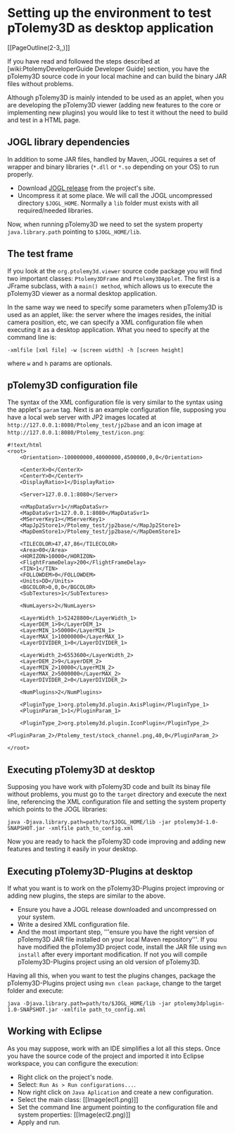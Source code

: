 # Setting up the environment to test pTolemy3D as desktop application #

[[PageOutline(2-3,,)]]


If you have read and followed the steps described at [wiki:PtolemyDeveloperGuide Developer Guide] section, you have the pTolemy3D source code in your local machine and can build the binary JAR files without problems.

Although pTolemy3D is mainly intended to be used as an applet, when you are developing the pTolemy3D viewer (adding new features to the core or implementing new plugins) you would like to test it without the need to build and test in a HTML page.

## JOGL library dependencies ##

In addition to some JAR files, handled by Maven, JOGL requires a set of wrapper and binary libraries (`*.dll` or `*.so` depending on your OS) to run properly.

  * Download [JOGL release](https://jogl.dev.java.net) from the project's site.
  * Uncompress it at some place. We will call the JOGL uncompressed directory `$JOGL_HOME`. Normally a `lib` folder must exists with all required/needed libraries.

Now, when running pTolemy3D we need to set the system property `java.library.path` pointing to `$JOGL_HOME/lib`.

## The test frame ##

If you look at the `org.ptolemy3d.viewer` source code package you will find two important classes: `Ptolemy3DFrame` and `Ptolemy3DApplet`.
The first is a JFrame subclass, with a `main() method`, which allows us to execute the pTolemy3D viewer as a normal desktop application.

In the same way we need to specify some parameters when pTolemy3D is used as an applet, like: the server where the images resides, the initial camera position, etc, we can specify a XML configuration file when executing it as a desktop application. What you need to specify at the command line is:

```
-xmlfile [xml file] -w [screen width] -h [screen height]
```

where `w` and `h` params are optionals.

## pTolemy3D configuration file ##

The syntax of the XML configuration file is very similar to the syntax using the applet's `param` tag. Next is an example configuration file, supposing you have a local web server with JP2 images located at `http://127.0.0.1:8080/Ptolemy_test/jp2base` and an icon image at `http://127.0.0.1:8080/Ptolemy_test/icon.png`:

```
#!text/html
<root>
    <Orientation>-100000000,40000000,4500000,0,0</Orientation>

    <CenterX>0</CenterX>
    <CenterY>0</CenterY>
    <DisplayRatio>1</DisplayRatio>

    <Server>127.0.0.1:8080</Server>

    <nMapDataSvr>1</nMapDataSvr>
    <MapDataSvr1>127.0.0.1:8080</MapDataSvr1>
    <MServerKey1></MServerKey1>
    <MapJp2Store1>/Ptolemy_test/jp2base/</MapJp2Store1>
    <MapDemStore1>/Ptolemy_test/jp2base/</MapDemStore1>

    <TILECOLOR>47,47,86</TILECOLOR>
    <Area>00</Area>
    <HORIZON>10000</HORIZON>
    <FlightFrameDelay>200</FlightFrameDelay>
    <TIN>1</TIN>
    <FOLLOWDEM>0</FOLLOWDEM>
    <Units>DD</Units>
    <BGCOLOR>0,0,0</BGCOLOR>
    <SubTextures>1</SubTextures>

    <NumLayers>2</NumLayers>

    <LayerWidth_1>52428800</LayerWidth_1>
    <LayerDEM_1>9</LayerDEM_1>
    <LayerMIN_1>50000</LayerMIN_1>
    <LayerMAX_1>10000000</LayerMAX_1>
    <LayerDIVIDER_1>0</LayerDIVIDER_1>

    <LayerWidth_2>6553600</LayerWidth_2>
    <LayerDEM_2>9</LayerDEM_2>
    <LayerMIN_2>10000</LayerMIN_2>
    <LayerMAX_2>5000000</LayerMAX_2>
    <LayerDIVIDER_2>0</LayerDIVIDER_2>

    <NumPlugins>2</NumPlugins>

    <PluginType_1>org.ptolemy3d.plugin.AxisPlugin</PluginType_1>
    <PluginParam_1>1</PluginParam_1>
    
    <PluginType_2>org.ptolemy3d.plugin.IconPlugin</PluginType_2>
    <PluginParam_2>/Ptolemy_test/stock_channel.png,40,0</PluginParam_2>

</root>
```

## Executing pTolemy3D at desktop ##

Supposing you have work with pTolemy3D code and built its binay file without problems, you must go to the `target` directory and execute the next line, referencing the XML configuration file and setting the system property which points to the JOGL libraries:
```
java -Djava.library.path=path/to/$JOGL_HOME/lib -jar ptolemy3d-1.0-SNAPSHOT.jar -xmlfile path_to_config.xml
```

Now you are ready to hack the pTolemy3D code improving and adding new features and testing it easily in your desktop.

## Executing pTolemy3D-Plugins at desktop ##

If what you want is to work on the pTolemy3D-Plugins project improving or adding new plugins, the steps are similar to the above.

  * Ensure you have a JOGL release downloaded and uncompressed on your system.
  * Write a desired XML configuration file.
  * And the most important step, '''ensure you have the right version of pTolemy3D JAR file installed on your local Maven repository'''. If you have modified the pTolemy3D project code, install the JAR file using `mvn install` after every important modification. If not you will compile pTolemy3D-Plugins project using an old version of pTolemy3D.

Having all this, when you want to test the plugins changes, package the pTolemy3D-Plugins project using `mvn clean package`, change to the target folder and execute:
```
java -Djava.library.path=path/to/$JOGL_HOME/lib -jar ptolemy3dplugin-1.0-SNAPSHOT.jar -xmlfile path_to_config.xml
```


## Working with Eclipse ##

As you may suppose, work with an IDE simplifies a lot all this steps. Once you have the source code of the project and imported it into Eclipse workspace, you can configure the execution:

  * Right click on the project's node.
  * Select: `Run As > Run configurations...`.
  * Now right click on `Java Aplication` and create a new configuration.
  * Select the main class:
[[Image(ecl1.png)]]
  * Set the command line argument pointing to the configuration file and system properties:
[[Image(ecl2.png)]]
  * Apply and run.